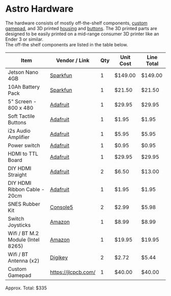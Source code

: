 # Astro Hardware
The hardware consists of mostly off-the-shelf components, [custom gamepad](Gamepad/), and 3D printed [housing](Housing/) and [buttons](Buttons/).  The 3D printed parts are designed to be easily printed on a mid-range consumer 3D printer like an Ender 3 or similar.  
The off-the shelf components are listed in the table below.

| Item	| Vendor / Link	| Qty |	Unit Cost |	Line Total |
| --- | --- | --- | --- | --- |
| Jetson Nano 4GB | [Sparkfun](https://www.sparkfun.com/products/16271) | 1 | $149.00 |	$149.00 |
| 10Ah Battery Pack | [Sparkfun](https://www.sparkfun.com/products/15593) | 1	| $21.50 |	$21.50 |
| 5" Screen - 800 x 480 |	[Adafruit](https://www.adafruit.com/product/1680) | 1 |	$29.95 | $29.95 |
| Soft Tactile Buttons |	[Adafruit](https://www.adafruit.com/product/3101) |	1 | $1.95 |	$1.95 |
| i2s Audio Amplifier |	[Adafruit](https://www.adafruit.com/product/3006) |	1 |	$5.95 |	$5.95 |
| Power switch |	[Adafruit](https://www.adafruit.com/product/805) | 1	| $0.95 |	$0.95 |
| HDMI to TTL Board |	[Adafruit](https://www.adafruit.com/product/2218) |	1	| $29.95 |	$29.95 |
| DIY HDMI Straight |	[Adafruit](https://www.adafruit.com/product/3548) |	2 |	$6.50 |	$13.00 |
| DIY HDMI Ribbon Cable - 20cm | [Adafruit](https://www.adafruit.com/product/3561) | 1 | $1.95 |	$1.95 |
| SNES Rubber Kit |	[Console5](https://console5.com/store/snes-replacement-controller-silicone-rubber-carbon-dot-pads.html) |	2 |	$2.99 |	$5.98 |
| Switch Joysticks |	[Amazon](https://www.amazon.com/Replacement-Joystick-Nintendo-Original-Professional/dp/B08397JQZG/ref=sr_1_4?keywords=switch+joystick&qid=1675556877&s=electronics&sr=1-4) |	1 |	$8.99 |	$8.99 |
| Wifi / BT M.2 Module (Intel 8265) |	[Amazon](https://www.amazon.com/Intel-Dual-Band-Wireless-Ac-8265/dp/B01MZA1AB2/ref=sr_1_3_mod_primary_new?crid=1VYJ1K5ZFTBFY&keywords=intel+8265&qid=1667484760&qu=eyJxc2MiOiIyLjY1IiwicXNhIjoiMi4xNyIsInFzcCI6IjIuMTUifQ%3D%3D&s=electronics&sbo=RZvfv%2F%2FHxDF%2BO5021pAnSA%3D%3D&sprefix=intel+8265%2Celectronics%2C132&sr=1-3) |	1	| $19.95 |	$19.95 |
| Wifi / BT Antenna (x2) |	[Digikey](https://www.digikey.com/en/products/detail/molex/2042811100/8020427?s=N4IgTCBcDaILYHsA2BTAHgAjABgCxgA4BGE7bEAXQF8g) |	2 | $2.72 |	$5.44 |
| Custom Gamepad | https://jlcpcb.com/ | 1 | $40.00 | $40.00 |

Approx. Total: $335



